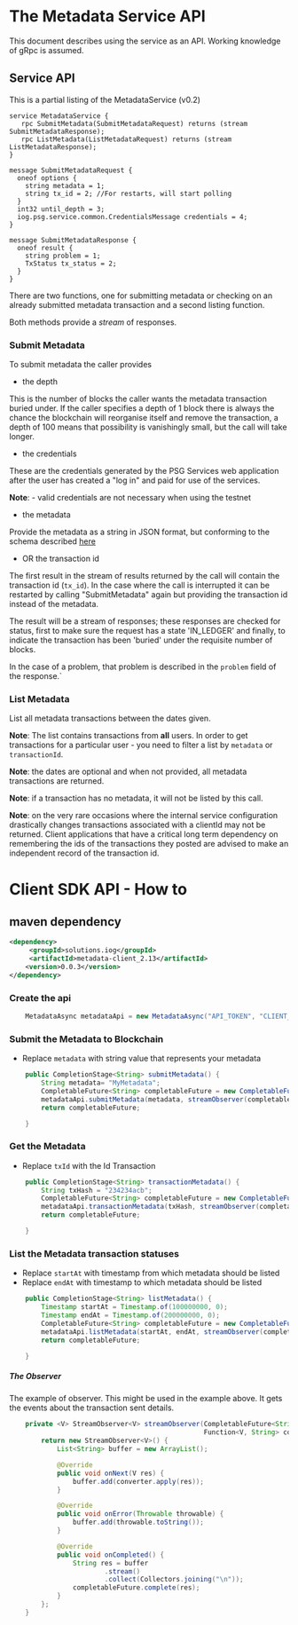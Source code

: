 # The Metadata Service API

This document describes using the service as an API. Working knowledge of gRpc is assumed.

## Service API

This is a partial listing of the MetadataService (v0.2)
```
service MetadataService {
   rpc SubmitMetadata(SubmitMetadataRequest) returns (stream SubmitMetadataResponse);
   rpc ListMetadata(ListMetadataRequest) returns (stream ListMetadataResponse);
}

message SubmitMetadataRequest {
  oneof options {
    string metadata = 1;
    string tx_id = 2; //For restarts, will start polling
  }
  int32 until_depth = 3;
  iog.psg.service.common.CredentialsMessage credentials = 4;
}

message SubmitMetadataResponse {
  oneof result {
    string problem = 1;
    TxStatus tx_status = 2;
  }
}
```

There are two functions, one for submitting metadata or checking on an already submitted metadata transaction and a second listing function.

Both methods provide a *stream* of responses.

### Submit Metadata

To submit metadata the caller provides 

  - the depth 
    
This is the number of blocks the caller wants the metadata transaction buried under. 
If the caller specifies a depth of 1 block there is always the chance the blockchain will reorganise itself and remove the transaction, 
a depth of 100 means that possibility is vanishingly small, but the call will take longer. 

  - the credentials

These are the credentials generated by the PSG Services web application after the user has created a "log in" and paid for use of the services.

**Note**: - valid credentials are not necessary when using the testnet 
  - the metadata 

Provide the metadata as a string in JSON format, but conforming to the schema described
[here](https://input-output-hk.github.io/cardano-wallet/api/edge/#operation/postTransactionFee)

  - OR the transaction id

The first result in the stream of results returned by the call will contain the transaction id (`tx_id`). In the case where the call is 
interrupted  it can be restarted by calling "SubmitMetadata" again but providing the transaction id instead of the metadata. 

The result will be a stream of responses; these responses are checked for status, first to make sure the request has a state 'IN_LEDGER'
and finally, to indicate the transaction has been 'buried' under the requisite number of blocks.

In the case of a problem, that problem is described in the `problem` field of the response.`


### List Metadata

List all metadata transactions between the dates given.  

**Note**: The list contains transactions from **all** users. In order to get transactions for a particular user - you need to filter a list by `metadata` or `transactionId`. 

**Note**: the dates are optional and when not provided, all metadata transactions are returned.

**Note**: if a transaction has no metadata, it will not be listed by this call.

**Note**: on the very rare occasions where the internal service configuration drastically changes transactions associated with a clientId may not be returned. 
Client applications that have a critical long term dependency on remembering the ids of the transactions they posted are advised to make an independent record of the transaction id.

# Client SDK API - How to

## maven dependency
```xml
<dependency>
     <groupId>solutions.iog</groupId>
     <artifactId>metadata-client_2.13</artifactId>
    <version>0.0.3</version>
</dependency>
```
### Create the api
```java
    MetadataAsync metadataApi = new MetadataAsync("API_TOKEN", "CLIENT_ID", "localhost", 2000);
```

### Submit the Metadata to Blockchain
* Replace `metadata` with string value that represents your metadata
```java
    public CompletionStage<String> submitMetadata() {
        String metadata= "MyMetadata";
        CompletableFuture<String> completableFuture = new CompletableFuture();
        metadataApi.submitMetadata(metadata, streamObserver(completableFuture, r -> r.getTxStatus().toString()));
        return completableFuture;

    }
```    

### Get the Metadata
* Replace `txId` with the Id Transaction
```java
    public CompletionStage<String> transactionMetadata() {
        String txHash = "234234acb";
        CompletableFuture<String> completableFuture = new CompletableFuture();
        metadataApi.transactionMetadata(txHash, streamObserver(completableFuture, r -> r.getMetadata().toString()));
        return completableFuture;

    }
```

### List the Metadata transaction statuses
* Replace `startAt` with timestamp from which metadata should be listed
* Replace `endAt` with timestamp to which metadata should be listed
```java
    public CompletionStage<String> listMetadata() {
        Timestamp startAt = Timestamp.of(100000000, 0);
        Timestamp endAt = Timestamp.of(200000000, 0);
        CompletableFuture<String> completableFuture = new CompletableFuture();
        metadataApi.listMetadata(startAt, endAt, streamObserver(completableFuture, r -> r.getTxStatus().toString()));
        return completableFuture;

    }
```

##### The Observer
The example of observer. This might be used in the example above. It gets the events about the transaction sent details.
```java
    private <V> StreamObserver<V> streamObserver(CompletableFuture<String> completableFuture,
                                                 Function<V, String> converter) {
        return new StreamObserver<V>() {
            List<String> buffer = new ArrayList();

            @Override
            public void onNext(V res) {
                buffer.add(converter.apply(res));
            }

            @Override
            public void onError(Throwable throwable) {
                buffer.add(throwable.toString());
            }

            @Override
            public void onCompleted() {
                String res = buffer
                        .stream()
                        .collect(Collectors.joining("\n"));
                completableFuture.complete(res);
            }
        };
    }
```










